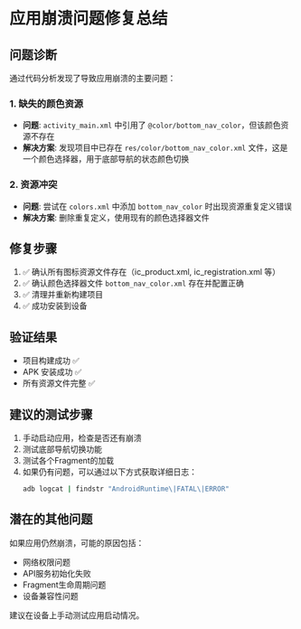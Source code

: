 # 应用崩溃问题修复总结

## 问题诊断

通过代码分析发现了导致应用崩溃的主要问题：

### 1. 缺失的颜色资源
- **问题**: `activity_main.xml` 中引用了 `@color/bottom_nav_color`，但该颜色资源不存在
- **解决方案**: 发现项目中已存在 `res/color/bottom_nav_color.xml` 文件，这是一个颜色选择器，用于底部导航的状态颜色切换

### 2. 资源冲突
- **问题**: 尝试在 `colors.xml` 中添加 `bottom_nav_color` 时出现资源重复定义错误
- **解决方案**: 删除重复定义，使用现有的颜色选择器文件

## 修复步骤

1. ✅ 确认所有图标资源文件存在（ic_product.xml, ic_registration.xml 等）
2. ✅ 确认颜色选择器文件 `bottom_nav_color.xml` 存在并配置正确
3. ✅ 清理并重新构建项目
4. ✅ 成功安装到设备

## 验证结果

- 项目构建成功 ✅
- APK 安装成功 ✅
- 所有资源文件完整 ✅

## 建议的测试步骤

1. 手动启动应用，检查是否还有崩溃
2. 测试底部导航切换功能
3. 测试各个Fragment的加载
4. 如果仍有问题，可以通过以下方式获取详细日志：
   ```bash
   adb logcat | findstr "AndroidRuntime\|FATAL\|ERROR"
   ```

## 潜在的其他问题

如果应用仍然崩溃，可能的原因包括：
- 网络权限问题
- API服务初始化失败
- Fragment生命周期问题
- 设备兼容性问题

建议在设备上手动测试应用启动情况。